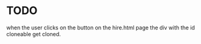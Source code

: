# TODO

when the user clicks on the button on the hire.html page the div with the id cloneable get cloned.

